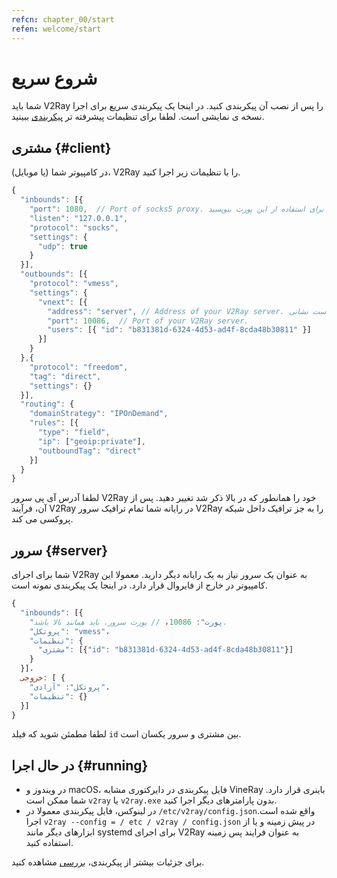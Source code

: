 ```yaml
---
refcn: chapter_00/start
refen: welcome/start
---
```

# شروع سریع

شما باید V2Ray را پس از نصب آن پیکربندی کنید. در اینجا یک پیکربندی سریع برای اجرا نسخه ی نمایشی است. لطفا برای تنظیمات پیشرفته تر [پیکربندی](../configuration/overview.md) ببینید.

## مشتری {#client}

در کامپیوتر شما (یا موبایل)، V2Ray را با تنظیمات زیر اجرا کنید.

```javascript
{
  "inbounds": [{
    "port": 1080,  // Port of socks5 proxy. مرورگر خود را برای استفاده از این پورت بنویسید
    "listen": "127.0.0.1",
    "protocol": "socks",
    "settings": {
      "udp": true
    }
  }],
  "outbounds": [{
    "protocol": "vmess",
    "settings": {
      "vnext": [{
        "address": "server", // Address of your V2Ray server. ممکن است نشانی IP یا آدرس دامنه باشد.
        "port": 10086,  // Port of your V2Ray server.
        "users": [{ "id": "b831381d-6324-4d53-ad4f-8cda48b30811" }]
      }]
    }
  },{
    "protocol": "freedom",
    "tag": "direct",
    "settings": {}
  }],
  "routing": {
    "domainStrategy": "IPOnDemand",
    "rules": [{
      "type": "field",
      "ip": ["geoip:private"],
      "outboundTag": "direct"
    }]
  }
}
```

لطفا آدرس آی پی سرور V2Ray خود را همانطور که در بالا ذکر شد تغییر دهید. پس از آن، فرآیند V2Ray در رایانه شما تمام ترافیک سرور V2Ray را به جز ترافیک داخل شبکه پروکسی می کند.

## سرور {#server}

شما برای اجرای V2Ray به عنوان یک سرور نیاز به یک رایانه دیگر دارید. معمولا این کامپیوتر در خارج از فایروال قرار دارد. در اینجا یک پیکربندی نمونه است.

```javascript
{
  "inbounds": [{
    "پورت": 10086، // پورت سرور. باید همانند بالا باشد.
    "پروتکل": "vmess"،
    "تنظیمات": {
      "مشتری": [{"id": "b831381d-6324-4d53-ad4f-8cda48b30811"}]
    }
  }]،
  خروجی: [ {
    "پروتکل": "آزادی"،
    "تنظیمات": {}
  }]
}
```

لطفا مطمئن شوید که فیلد `id` بین مشتری و سرور یکسان است.

## در حال اجرا {#running}

* در ویندوز و macOS، فایل پیکربندی در دایرکتوری مشابه VineRay باینری قرار دارد. شما ممکن است `v2ray` یا `v2ray.exe` بدون پارامترهای دیگر اجرا کنید.
* در لینوکس، فایل پیکربندی معمولا در `/etc/v2ray/config.json`واقع شده است. اجرا `v2ray --config = / etc / v2ray / config.json` در پیش زمینه و یا از ابزارهای دیگر مانند systemd برای اجرای V2Ray به عنوان فرایند پس زمینه استفاده کنید.

برای جزئیات بیشتر از پیکربندی، [بررسی](../configuration/overview.md) مشاهده کنید.
